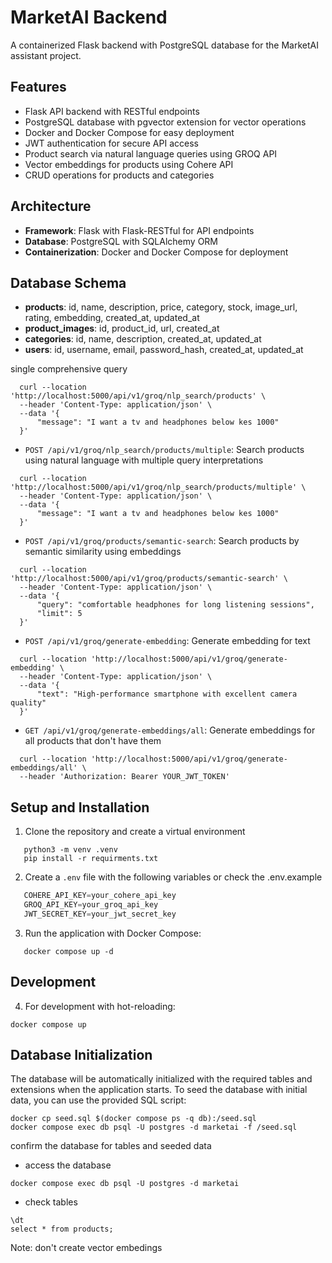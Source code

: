 # MarketAI Backend

A containerized Flask backend with PostgreSQL database for the MarketAI assistant project.

## Features

- Flask API backend with RESTful endpoints
- PostgreSQL database with pgvector extension for vector operations
- Docker and Docker Compose for easy deployment
- JWT authentication for secure API access
- Product search via natural language queries using GROQ API
- Vector embeddings for products using Cohere API
- CRUD operations for products and categories

## Architecture

- **Framework**: Flask with Flask-RESTful for API endpoints
- **Database**: PostgreSQL with SQLAlchemy ORM
- **Containerization**: Docker and Docker Compose for deployment

## Database Schema

- **products**: id, name, description, price, category, stock, image_url, rating, embedding, created_at, updated_at
- **product_images**: id, product_id, url, created_at
- **categories**: id, name, description, created_at, updated_at
- **users**: id, username, email, password_hash, created_at, updated_at

single comprehensive query
```shell
  curl --location 'http://localhost:5000/api/v1/groq/nlp_search/products' \
  --header 'Content-Type: application/json' \
  --data '{
      "message": "I want a tv and headphones below kes 1000"
  }'
  ```

- `POST /api/v1/groq/nlp_search/products/multiple`: Search products using natural language with multiple query interpretations
```shell
  curl --location 'http://localhost:5000/api/v1/groq/nlp_search/products/multiple' \
  --header 'Content-Type: application/json' \
  --data '{
      "message": "I want a tv and headphones below kes 1000"
  }'
  ```

- `POST /api/v1/groq/products/semantic-search`: Search products by semantic similarity using embeddings
```shell
  curl --location 'http://localhost:5000/api/v1/groq/products/semantic-search' \
  --header 'Content-Type: application/json' \
  --data '{
      "query": "comfortable headphones for long listening sessions",
      "limit": 5
  }'
  ```

- `POST /api/v1/groq/generate-embedding`: Generate embedding for text
```shell
  curl --location 'http://localhost:5000/api/v1/groq/generate-embedding' \
  --header 'Content-Type: application/json' \
  --data '{
      "text": "High-performance smartphone with excellent camera quality"
  }'
  ```

- `GET /api/v1/groq/generate-embeddings/all`: Generate embeddings for all products that don't have them
```shell
  curl --location 'http://localhost:5000/api/v1/groq/generate-embeddings/all' \
  --header 'Authorization: Bearer YOUR_JWT_TOKEN'
  ```

## Setup and Installation

1. Clone the repository and create a virtual environment 
```shell
   python3 -m venv .venv
   pip install -r requirments.txt
```

2. Create a `.env` file with the following variables or check the .env.example
```js
   COHERE_API_KEY=your_cohere_api_key
   GROQ_API_KEY=your_groq_api_key
   JWT_SECRET_KEY=your_jwt_secret_key
   ```
3. Run the application with Docker Compose:
```
   docker compose up -d
   ```

## Development

4. For development with hot-reloading:

```shell
docker compose up
```

## Database Initialization

The database will be automatically initialized with the required tables and extensions when the application starts. To seed the database with initial data, you can use the provided SQL script:

```shell
docker cp seed.sql $(docker compose ps -q db):/seed.sql
docker compose exec db psql -U postgres -d marketai -f /seed.sql
```

confirm the database for tables and seeded data
 - access the database 
 ```shell
 docker compose exec db psql -U postgres -d marketai
 ```
 - check tables 
 ```shell
 \dt
 select * from products;
 ```

Note: don't create vector embedings

